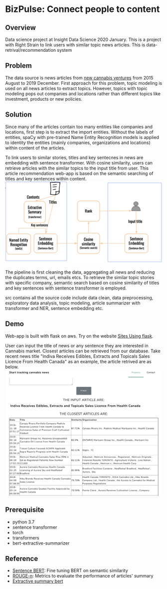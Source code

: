 # BizPulse: Connect people to content

## Overview
Data science project at Insight Data Science 2020 January. This is a project with Right Strain to link users with similar topic news articles. This is data-retrival/recommendation system

## Problem
The data source is news articles from [new cannabis ventures](https://www.newcannabisventures.com) from 2015 August to 2019 December. First approach for this problem, topic modeling is used on all news articles to extract topics. However, topics with topic modeling pops out companies and locations rather than different topics like investment, products or new policies.

## Solution
Since many of the articles contain too many entities like companies and locations, first step is to extract the import entities. Without the labels of entities, spaCy with pre-trained Name Entity Recognition models is applied to identity the entities (mainly companies, organizations and locations) within content of the articles.

To link users to similar stories, titles and key sentecnes in news are embedding with sentence transformer. With cosine similarity, users can retrieve articles with the similar topics to the input title from user. This article recommendation web-app is based on the semantic searching of titles and key sentences within content.
![Alt text](schema.png?raw=true "Title")

The pipeline is first cleaning the data, aggregating all news and reducing the duplicates terms, url, emails etcs. To retrieve the similar topic stories with specific company, semantic search based on cosine similarity of titles and key sentences with sentence transformer is employed.

src contains all the source code include data clean, data preprocessing, exploratory data analysis, topic modeling, article summarizer with transformer and NER, sentence embedding etc.
## Demo
Web-app is built with flask on aws. Try on the website [Sites Using flask](http://www.dsprojectsz.club:5000).

User can input the title of news or any sentence they are interested in Cannabis market. Closest articles can be retrieved from our database. Take recent news title "Indiva Receives Edibles, Extracts and Topicals Sales Licence From Health Canada" as an example, the article retrived are as below.
![Alt text](demo_screenshot.png?raw=true "Demo_screen")

## Prerequisite
* python 3.7
* sentence transformer
* torch
* transformers
* bert-extractive-summarizer

## Reference
* [Sentence BERT](https://github.com/UKPLab/sentence-transformers): Fine tuning BERT on semantic similarity 
* [ROUGE-n](http://nlpprogress.com/english/summarization.html): Metrics to evaluate the performance of articles' summary
* [Extractive summary bert](https://github.com/dmmiller612/bert-extractive-summarizer)
